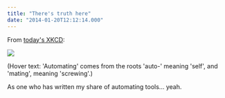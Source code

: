 ```yaml
---
title: "There's truth here"
date: "2014-01-20T12:12:14.000"
---
```


From [today's XKCD](http://xkcd.com/1319/):

![](http://imgs.xkcd.com/comics/automation.png)

(Hover text: 'Automating' comes from the roots 'auto-' meaning 'self', and 'mating', meaning 'screwing'.)

As one who has written my share of automating tools... yeah.
